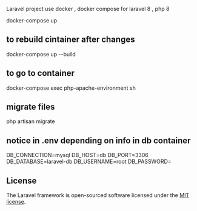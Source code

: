 Laravel project use docker , docker compose for laravel 8 , php 8

docker-compose up
## to rebuild cintainer after changes
docker-compose up --build
## to go to container 
docker-compose exec php-apache-environment sh
## migrate files
php artisan migrate
## notice in .env depending on info in db container 
DB_CONNECTION=mysql
DB_HOST=db
DB_PORT=3306
DB_DATABASE=laravel-db
DB_USERNAME=root
DB_PASSWORD=

## License

The Laravel framework is open-sourced software licensed under the [MIT license](https://opensource.org/licenses/MIT).
